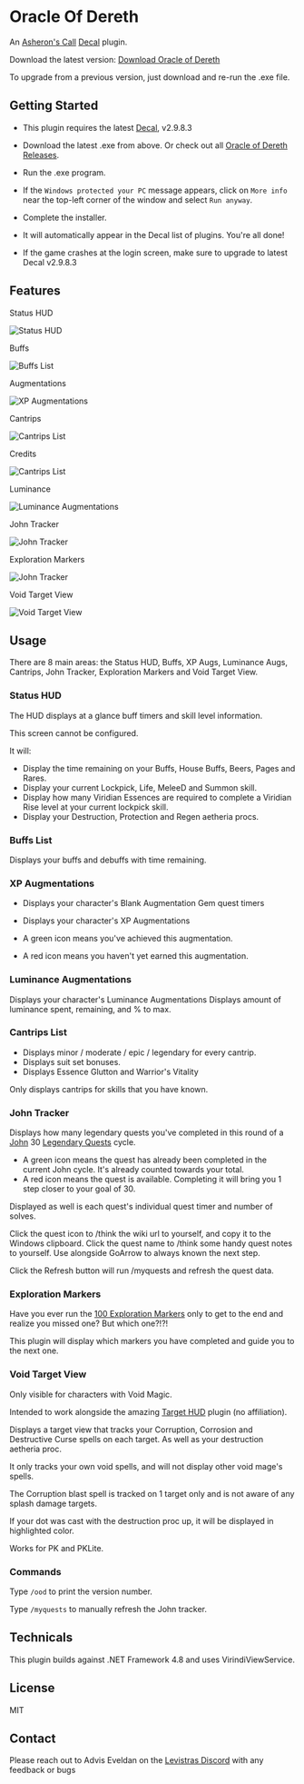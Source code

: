 ﻿# Oracle Of Dereth

An [Asheron's Call](https://emulator.ac/how-to-play/) [Decal](https://decaldev.com/) plugin.

Download the latest version: [Download Oracle of Dereth](https://github.com/advis61/OracleOfDereth/releases/download/1.8.0/OracleOfDerethInstaller-1.8.0.0.exe)

To upgrade from a previous version, just download and re-run the .exe file.

## Getting Started
- This plugin requires the latest [Decal](https://www.decaldev.com/), v2.9.8.3

- Download the latest .exe from above. Or check out all [Oracle of Dereth Releases](https://github.com/advis61/OracleOfDereth/releases).

- Run the .exe program.

- If the `Windows protected your PC` message appears, click on `More info` near the top-left corner of the window and select `Run anyway`.

- Complete the installer.

- It will automatically appear in the Decal list of plugins. You're all done!

- If the game crashes at the login screen, make sure to upgrade to latest Decal v2.9.8.3

## Features

Status HUD

![Status HUD](./docs/Status.png)

Buffs

![Buffs List](./docs/Buffs.png)

Augmentations

![XP Augmentations](./docs/Augmentations.png)

Cantrips

![Cantrips List](./docs/Cantrips.png)

Credits

![Cantrips List](./docs/Credits.png)

Luminance

![Luminance Augmentations](./docs/Luminance.png)

John Tracker

![John Tracker](./docs/John.png)

Exploration Markers

![John Tracker](./docs/Markers.png)

Void Target View

![Void Target View](./docs/Void.png)


## Usage

There are 8 main areas: the Status HUD, Buffs, XP Augs, Luminance Augs, Cantrips, John Tracker, Exploration Markers and Void Target View.

### Status HUD

The HUD displays at a glance buff timers and skill level information.

This screen cannot be configured.

It will:

- Display the time remaining on your Buffs, House Buffs, Beers, Pages and Rares.
- Display your current Lockpick, Life, MeleeD and Summon skill.
- Display how many Viridian Essences are required to complete a Viridian Rise level at your current lockpick skill.
- Display your Destruction, Protection and Regen aetheria procs.

### Buffs List

Displays your buffs and debuffs with time remaining.

### XP Augmentations

- Displays your character's Blank Augmentation Gem quest timers
- Displays your character's XP Augmentations

- A green icon means you've achieved this augmentation.
- A red icon means you haven't yet earned this augmentation.

### Luminance Augmentations

Displays your character's Luminance Augmentations
Displays amount of luminance spent, remaining, and % to max.

### Cantrips List

- Displays minor / moderate / epic / legendary for every cantrip. 
- Displays suit set bonuses.
- Displays Essence Glutton and Warrior's Vitality

Only displays cantrips for skills that you have known.

### John Tracker

Displays how many legendary quests you've completed in this round of a [John](https://acportalstorm.com/wiki/John) 30 [Legendary Quests](https://acportalstorm.com/wiki/Legendary_Quests) cycle.

- A green icon means the quest has already been completed in the current John cycle. It's already counted towards your total.
- A red icon means the quest is available. Completing it will bring you 1 step closer to your goal of 30.

Displayed as well is each quest's individual quest timer and number of solves.

Click the quest icon to /think the wiki url to yourself, and copy it to the Windows clipboard.
Click the quest name to /think some handy quest notes to yourself. Use alongside GoArrow to always known the next step.

Click the Refresh button will run /myquests and refresh the quest data.

### Exploration Markers

Have you ever run the [100 Exploration Markers](https://acportalstorm.com/wiki/Dereth_Exploration/Markers_by_Efficiency) only to get to the end and realize you missed one? But which one?!?!

This plugin will display which markers you have completed and guide you to the next one.

### Void Target View

Only visible for characters with Void Magic.

Intended to work alongside the amazing [Target HUD](https://www.accpp.net/archive/922b4feec61670a97ef5b965092c709d) plugin (no affiliation).

Displays a target view that tracks your Corruption, Corrosion and Destructive Curse spells on each target. As well as your destruction aetheria proc.

It only tracks your own void spells, and will not display other void mage's spells.

The Corruption blast spell is tracked on 1 target only and is not aware of any splash damage targets.

If your dot was cast with the destruction proc up, it will be displayed in highlighted color.

Works for PK and PKLite.

### Commands

Type `/ood` to print the version number.

Type `/myquests` to manually refresh the John tracker.

## Technicals

This plugin builds against .NET Framework 4.8 and uses VirindiViewService.

## License

MIT

## Contact

Please reach out to Advis Eveldan on the [Levistras Discord](https://discord.gg/VwbWHskR) with any feedback or bugs